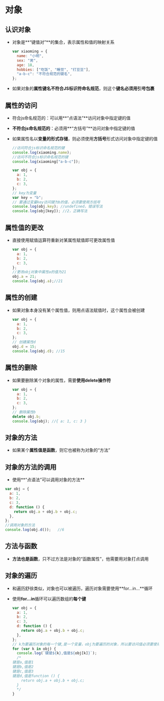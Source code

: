 #  对象

## 认识对象

* 对象是**“键值对”**的集合，表示属性和值的映射关系

  ```javascript
  var xiaoming = {
    name: "小明",
    sex: "男",
    age: 18,
    hobbies: ["吃饭", "睡觉", "打豆豆"],
    "a-b-c": "不符合规范的键名",
  };
  ```

* 如果对象的**属性键名不符合JS标识符命名规范**，则这个**键名必须用引号包裹**

##  属性的访问

* 符合js命名规范的：可以用**“点语法”**访问对象中指定键的值

* **不符合js命名规范的**：必须用**“方括号”**访问对象中指定键的值

* 如果属性名以**变量的形式存储**，则必须使用**方括号**形式访问对象中指定键的值

  ```javascript
  //访问符合js标识命名规范的键
  console.log(xiaoming.name);
  //访问不符合js标识命名规范的键
  console.log(xiaoming["a-b-c"]);
  ```

  ```javascript
  var obj = {
    a: 1,
    b: 2,
    c: 3,
  };
  // key为变量
  var key = "b";
  // 要通过变量key访问键为b的值，必须要使用方括号
  console.log(obj.key); //undefined，错误写法
  console.log(obj[key]); //2，正确写法
  ```

## 属性值的更改

* 直接使用赋值运算符重新对某属性赋值即可更改属性值

  ```javascript
  var obj = {
    a: 1,
    b: 2,
    c: 3,
  };
  //更改obj对象中属性a的值为21
  obj.a = 21;
  console.log(obj.a);//21
  ```

## 属性的创建

* 如果对象本身没有某个属性值，则用点语法赋值时，这个属性会被创建

  ```javascript
  var obj = {
    a: 1,
    b: 2,
    c: 3,
  };
  // 创建属性d
  obj.d = 15;
  console.log(obj.d); //15
  ```

## 属性的删除

* 如果要删除某个对象的属性，需要**使用delete操作符**

  ```javascript
  var obj = {
    a: 1,
    b: 2,
    c: 3,
  };
  // 删除属性b
  delete obj.b;
  console.log(obj); //{ a: 1, c: 3 }
  ```

## 对象的方法

* 如果某个**属性值是函数**，则它也被称为对象的“方法”

## 对象的方法的调用

* 使用**“点语法”可以调用对象的方法**

```javascript
var obj = {
  a: 1,
  b: 2,
  c: 3,
  d: function () {
    return obj.a + obj.b + obj.c;
  },
};
//调用对象的方法
console.log(obj.d());	//6
```

##  方法与函数

* **方法也是函数**，只不过方法是对象的“函数属性”，他需要用对象打点调用

## 对象的遍历

* 和遍历舒徐类似，对象也可以被遍历，遍历对象需要使用**for...in...**循环

* 使用**for...in**循环可以遍历数组的**每个键**

  ```javascript
  var obj = {
    a: 1,
    b: 2,
    c: 3,
    d: function () {
      return obj.a + obj.b + obj.c;
    },
  };
  // k为要遍历对象的每一个键,是一个变量，obj为要遍历的对象，所以要访问值必须要使用放开括号
  for (var k in obj) {
    console.log(`键是${k},值是${obj[k]}`);
    /*
  键是a,值是1
  键是b,值是2
  键是c,值是3
  键是d,值是function () {
      return obj.a + obj.b + obj.c;
    }
    */
  }
  
  ```







